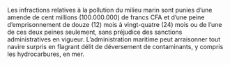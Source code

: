 Les infractions relatives à la pollution du milieu marin sont punies d’une amende de cent millions (100.000.000) de francs CFA et d’une peine d’emprisonnement de douze (12) mois à vingt-quatre (24) mois ou de l’une de ces deux peines seulement, sans préjudice des sanctions administratives en vigueur.
L’administration maritime peut arraisonner tout navire surpris en flagrant délit de déversement de contaminants, y compris les hydrocarbures, en mer.